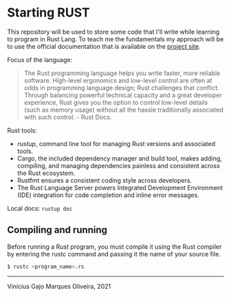 # Starting RUST

This repository will be used to store some code that I'll write while learning to program in Rust Lang. To teach me the fundamentals my approach will be to use the official documentation that is available on the [project site](https://doc.rust-lang.org/book/).

Focus of the language:

> The Rust programming language helps you write faster, more reliable software. High-level ergonomics and low-level control are often at odds in programming language design; Rust challenges that conflict. Through balancing powerful technical capacity and a great developer experience, Rust gives you the option to control low-level details (such as memory usage) without all the hassle traditionally associated with such control. - Rust Docs.

Rust tools:

* _rustup_, command line tool for managing Rust versions and associated tools. 
* Cargo, the included dependency manager and build tool, makes adding, compiling, and managing dependencies painless and consistent across the Rust ecosystem.
* Rustfmt ensures a consistent coding style across developers.
* The Rust Language Server powers Integrated Development Environment (IDE) integration for code completion and inline error messages.

Local docs: ```rustup doc```

## Compiling and running

Before running a Rust program, you must compile it using the Rust compiler by entering the rustc command and passing it the name of your source file.

```bash
$ rustc <program_name>.rs
```

---
Vinícius Gajo Marques Oliveira, 2021